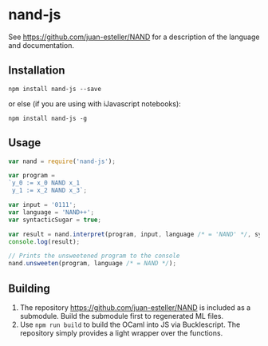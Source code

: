 # nand-js

See https://github.com/juan-esteller/NAND for a description of the language and documentation.

## Installation
`npm install nand-js --save`

or else (if you are using with iJavascript notebooks):

`npm install nand-js -g`

## Usage
```javascript
var nand = require('nand-js');

var program = 
`y_0 := x_0 NAND x_1
 y_1 := x_2 NAND x_3`;

var input = '0111';
var language = 'NAND++';
var syntacticSugar = true;

var result = nand.interpret(program, input, language /* = 'NAND' */, syntacticSugar /* = true */);
console.log(result);

// Prints the unsweetened program to the console
nand.unsweeten(program, language /* = NAND */);
```

## Building
1. The repository https://github.com/juan-esteller/NAND is included as a submodule. Build the submodule first to regenerated ML files.
2. Use `npm run build` to build the OCaml into JS via Bucklescript. The repository simply provides a light wrapper over the functions.
